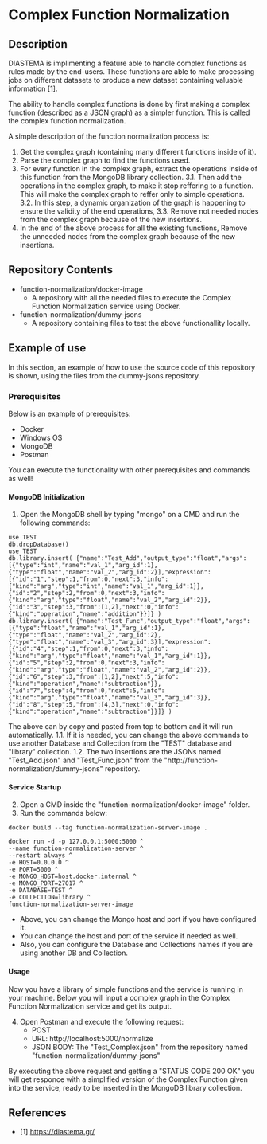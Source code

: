 # Complex Function Normalization

## Description
DIASTEMA is implimenting a feature able to handle complex functions as rules made by the end-users. These functions are able to make processing jobs on different datasets to produce a new dataset containing valuable information [[1]](https://github.com/DIASTEMA-UPRC/spark-on-kubernetes/blob/main/README.md#references).

The ability to handle complex functions is done by first making a complex function (described as a JSON graph) as a simpler function. This is called the complex function normalization.

A simple description of the function normalization process is:
1. Get the complex graph (containing many different functions inside of it).
2. Parse the complex graph to find the functions used.
3. For every function in the complex graph, extract the operations inside of this function from the MongoDB library collection.
3.1. Then add the operations in the complex graph, to make it stop reffering to a function. This will make the complex graph to reffer only to simple operations.
3.2. In this step, a dynamic organization of the graph is happening to ensure the validity of the end operations,
3.3. Remove not needed nodes from the complex graph because of the new insertions.
4. In the end of the above process for all the existing functions, Remove the unneeded nodes from the complex graph because of the new insertions.

## Repository Contents
- function-normalization/docker-image
  - A repository with all the needed files to execute the Complex Function Normalization service using Docker.
- function-normalization/dummy-jsons
  - A repository containing files to test the above functionallity locally.

## Example of use
In this section, an example of how to use the source code of this repository is shown, using the files from the dummy-jsons repository.
### Prerequisites
Below is an example of prerequisites:
- Docker
- Windows OS
- MongoDB
- Postman

You can execute the functionality with other prerequisites and commands as well!

#### MongoDB Initialization
1. Open the MongoDB shell by typing "mongo" on a CMD and run the following commands:
```
use TEST
db.dropDatabase()
use TEST
db.library.insert( {"name":"Test_Add","output_type":"float","args":[{"type":"int","name":"val_1","arg_id":1},{"type":"float","name":"val_2","arg_id":2}],"expression":[{"id":"1","step":1,"from":0,"next":3,"info":{"kind":"arg","type":"int","name":"val_1","arg_id":1}},{"id":"2","step":2,"from":0,"next":3,"info":{"kind":"arg","type":"float","name":"val_2","arg_id":2}},{"id":"3","step":3,"from":[1,2],"next":0,"info":{"kind":"operation","name":"addition"}}]} )
db.library.insert( {"name":"Test_Func","output_type":"float","args":[{"type":"float","name":"val_1","arg_id":1},{"type":"float","name":"val_2","arg_id":2},{"type":"float","name":"val_3","arg_id":3}],"expression":[{"id":"4","step":1,"from":0,"next":3,"info":{"kind":"arg","type":"float","name":"val_1","arg_id":1}},{"id":"5","step":2,"from":0,"next":3,"info":{"kind":"arg","type":"float","name":"val_2","arg_id":2}},{"id":"6","step":3,"from":[1,2],"next":5,"info":{"kind":"operation","name":"subtraction"}},{"id":"7","step":4,"from":0,"next":5,"info":{"kind":"arg","type":"float","name":"val_3","arg_id":3}},{"id":"8","step":5,"from":[4,3],"next":0,"info":{"kind":"operation","name":"subtraction"}}]} )

```
The above can by copy and pasted from top to bottom and it will run automatically.
1.1. If it is needed, you can change the above commands to use another Database and Collection from the "TEST" database and "library" collection.
1.2. The two insertions are the JSONs named "Test_Add.json" and "Test_Func.json" from the "http://function-normalization/dummy-jsons" repository.
#### Service Startup
2. Open a CMD inside the "function-normalization/docker-image" folder.
3. Run the commands below:
```
docker build --tag function-normalization-server-image .
```
```
docker run -d -p 127.0.0.1:5000:5000 ^
--name function-normalization-server ^
--restart always ^
-e HOST=0.0.0.0 ^
-e PORT=5000 ^
-e MONGO_HOST=host.docker.internal ^
-e MONGO_PORT=27017 ^
-e DATABASE=TEST ^
-e COLLECTION=library ^
function-normalization-server-image
```
- Above, you can change the Mongo host and port if you have configured it.
- You can change the host and port of the service if needed as well.
- Also, you can configure the Database and Collections names if you are using another DB and Collection.

#### Usage
Now you have a library of simple functions and the service is running in your machine. Below you will input a complex graph in the Complex Function Normalization service and get its output.

4. Open Postman and execute the following request:
   - POST
   - URL: http://localhost:5000/normalize
   - JSON BODY: The "Test_Complex.json" from the repository named "function-normalization/dummy-jsons"

By executing the above request and getting a "STATUS CODE 200 OK" you will get responce with a simplified version of the Complex Function given into the service, ready to be inserted in the MongoDB library collection.

## References
- [1] https://diastema.gr/
